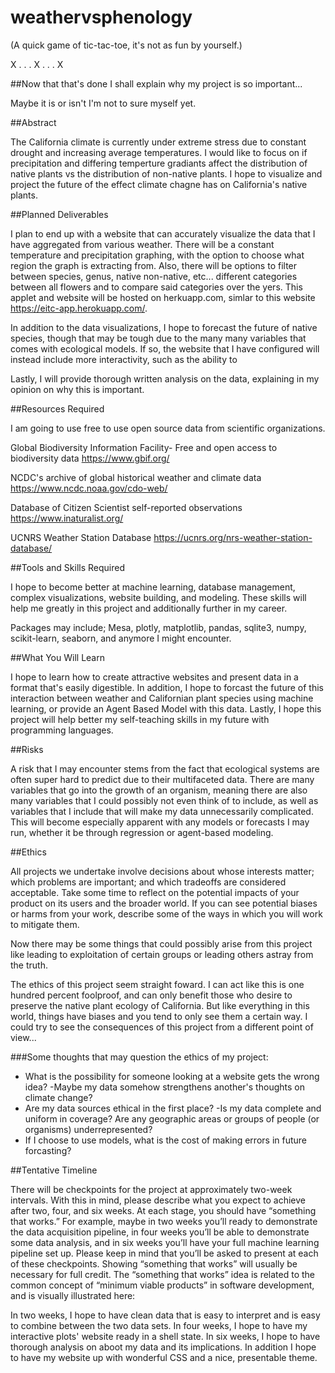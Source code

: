 # weathervsphenology

(A quick game of tic-tac-toe, it's not as fun by yourself.)

X . .
. X .
. . X

##Now that that's done I shall explain why my project is so important...

Maybe it is or isn't I'm not to sure myself yet.

##Abstract

The California climate is currently under extreme stress due to constant drought and increasing average temperatures. I would like to focus on if precipitation and differing temperture gradiants affect the distribution of native plants vs the distribution of non-native plants. I hope to visualize and project the future of the effect climate chagne has on California's native plants.

##Planned Deliverables

I plan to end up with a website that can accurately visualize the data that I have aggregated from various weather. There will be a constant temperature and precipitation graphing, with the option to choose what region the graph is extracting from. Also, there will be options to filter between species, genus, native non-native, etc... different categories between all flowers and to compare said categories over the yers. This applet and website will be hosted on herkuapp.com, simlar to this website https://eitc-app.herokuapp.com/. 

In addition to the data visualizations, I hope to forecast the future of native species, though that may be tough due to the many many variables that comes with ecological models. If so, the website that I have configured will instead include more interactivity, such as the ability to 

Lastly, I will provide thorough written analysis on the data, explaining in my opinion on why this is important.

##Resources Required

I am going to use free to use open source data from scientific organizations. 

Global Biodiversity Information Facility-
Free and open access to biodiversity data
https://www.gbif.org/

NCDC's archive of global historical weather and climate data
https://www.ncdc.noaa.gov/cdo-web/

Database of Citizen Scientist self-reported observations 
https://www.inaturalist.org/

UCNRS Weather Station Database
https://ucnrs.org/nrs-weather-station-database/

##Tools and Skills Required

I hope to become better at machine learning, database management, complex visualizations, website building, and modeling. These skills will help me greatly in this project and additionally further in my career.

Packages may include; Mesa, plotly, matplotlib, pandas, sqlite3, numpy, scikit-learn, seaborn, and anymore I might encounter.

##What You Will Learn

I hope to learn how to create attractive websites and present data in a format that's easily digestible. In addition, I hope to forcast the future of this interaction between weather and Californian plant species using machine learning, or provide an Agent Based Model with this data. Lastly, I hope this project will help better my self-teaching skills in my future with programming languages. 


##Risks

A risk that I may encounter stems from the fact that ecological systems are often super hard to predict due to their multifaceted data. There are many variables that go into the growth of an organism, meaning there are also many variables that I could possibly not even think of to include, as well as variables that I include that will make my data unnecessarily complicated. This will become especially apparent with any models or forecasts I may run, whether it be through regression or agent-based modeling.

##Ethics

All projects we undertake involve decisions about whose interests matter; which problems are important; and which tradeoffs are considered acceptable. Take some time to reflect on the potential impacts of your product on its users and the broader world. If you can see potential biases or harms from your work, describe some of the ways in which you will work to mitigate them. 

Now there may be some things that could possibly arise from this project like leading to exploitation of certain groups or leading others astray from the truth.

The ethics of this project seem straight foward. I can act like this is one hundred percent foolproof, and can only benefit those who desire to preserve the native plant ecology of California. But like everything in this world, things have biases and you tend to only see them a certain way. I could try to see the consequences of this project from a different point of view...

###Some thoughts that may question the ethics of my project:

- What is the possibility for someone looking at a website gets the wrong idea?
    -Maybe my data somehow strengthens another's thoughts on climate change? 
- Are my data sources ethical in the first place? 
    -Is my data complete and uniform in coverage? Are any geographic areas or groups of people (or organisms) underrepresented? 
- If I choose to use models, what is the cost of making errors in future forcasting?

##Tentative Timeline

There will be checkpoints for the project at approximately two-week intervals. With this in mind, please describe what you expect to achieve after two, four, and six weeks. At each stage, you should have “something that works.” For example, maybe in two weeks you’ll ready to demonstrate the data acquisition pipeline, in four weeks you’ll be able to demonstrate some data analysis, and in six weeks you’ll have your full machine learning pipeline set up. Please keep in mind that you’ll be asked to present at each of these checkpoints. Showing “something that works” will usually be necessary for full credit. The “something that works” idea is related to the common concept of “minimum viable products” in software development, and is visually illustrated here:

In two weeks, I hope to have clean data that is easy to interpret and is easy to combine between the two data sets. 
In four weeks, I hope to have my interactive plots' website ready in a shell state.
In six weeks, I hope to have thorough analysis on aboot my data and its implications. In addition I hope to have my website up with wonderful CSS and a nice, presentable theme.

